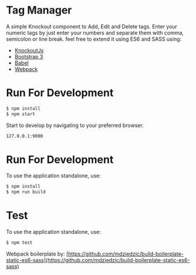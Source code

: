 # Tag Manager

A simple Knockout component to Add, Edit and Delete tags.
Enter your numeric tags by just enter your numbers and separate them with comma, semicolon or
line break. feel free to extend it using ES6 and SASS
using:
* [KnockoutJs](https://nodejs.org/)
* [Bootstrap 3](https://nodejs.org/)
* [Babel](https://nodejs.org/)
* [Webpack](https://nodejs.org/)

# Run For Development
```sh
$ npm install
$ npm start
```
Start to develop by navigating to your preferred browser.
```sh
127.0.0.1:9000
```

# Run For Development
To use the application standalone, use:
```sh
$ npm install
$ npm run build
```

# Test
To use the application standalone, use:
```sh
$ npm test
```

Webpack boilerplate by: [https://github.com/mdziedzic/build-boilerplate-static-es6-sass](https://github.com/mdziedzic/build-boilerplate-static-es6-sass)